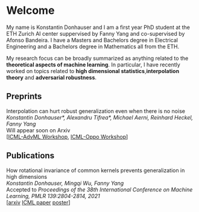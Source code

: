 # Welcome
My name is Konstantin Donhauser and I am a first year PhD student at the ETH Zurich AI center suppervised by Fanny Yang and co-supervised by Afonso Bandeira. 
I have a Masters and Bachelors degree in Electrical Engineering and a Bachelors degree in Mathematics all from the ETH.<br/>

My research focus can be broadly summarized as anything related to the **theoretical aspects of machine learning**. In particular, I have recently worked on topics related to **high dimensional statistics**,**interpolation theory** and **adversarial robustness**. 

## Preprints
Interpolation can hurt robust generalization even when there is no noise
*Konstantin Donhauser\*, Alexandru Tifrea\*, Michael Aerni, Reinhard Heckel, Fanny Yang*\
Will appear soon on Arxiv\
[[ICML-AdvML Workshop](https://openreview.net/forum?id=ujQKWaxFkrL), [ICML-Oppo Workshop](https://donhauserk.github.io/OPPO_camera_ready.pdf)]



## Publications
How rotational invariance of common kernels prevents generalization in high dimensions\
*Konstantin Donhauser, Mingqi Wu, Fanny Yang*\
Accepted to *Proceedings of the 38th International Conference on Machine Learning, PMLR 139:2804-2814, 2021*\
[[arxiv](https://arxiv.org/abs/2104.04244) [ICML paper](http://proceedings.mlr.press/v139/donhauser21a.html) [poster](https://donhauserk.github.io/Kernel_paper_21_poster.pdf)]
